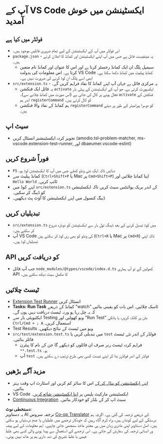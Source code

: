 <!--
CO_OP_TRANSLATOR_METADATA:
{
  "original_hash": "62b2632720dd39ef391d6b60b9b4bfb8",
  "translation_date": "2025-07-16T16:58:40+00:00",
  "source_file": "code/07.Lab/01/Apple/phi3ext/vsc-extension-quickstart.md",
  "language_code": "ur"
}
-->
# آپ کے VS Code ایکسٹینشن میں خوش آمدید

## فولڈر میں کیا ہے

* اس فولڈر میں آپ کے ایکسٹینشن کے لیے تمام ضروری فائلیں موجود ہیں۔
* `package.json` - یہ مینفیست فائل ہے جس میں آپ اپنے ایکسٹینشن اور کمانڈ کا اعلان کرتے ہیں۔
  * سیمپل پلگ ان ایک کمانڈ رجسٹر کرتا ہے اور اس کا عنوان اور کمانڈ نام متعین کرتا ہے۔ اس معلومات کی بدولت VS Code کمانڈ پیلیٹ میں کمانڈ دکھا سکتا ہے۔ ابھی اسے پلگ ان لوڈ کرنے کی ضرورت نہیں ہے۔
* `src/extension.ts` - یہ مرکزی فائل ہے جہاں آپ اپنے کمانڈ کا نفاذ فراہم کریں گے۔
  * یہ فائل ایک فنکشن `activate` ایکسپورٹ کرتی ہے، جو آپ کے ایکسٹینشن کے پہلی بار فعال ہونے پر کال کی جاتی ہے (اس صورت میں کمانڈ چلانے سے)۔ `activate` فنکشن کے اندر ہم `registerCommand` کو کال کرتے ہیں۔
  * ہم کمانڈ کے نفاذ والا فنکشن `registerCommand` کو دوسرا پیرامیٹر کے طور پر دیتے ہیں۔

## سیٹ اپ

* تجویز کردہ ایکسٹینشنز انسٹال کریں (amodio.tsl-problem-matcher, ms-vscode.extension-test-runner, اور dbaeumer.vscode-eslint)

## فوراً شروع کریں

* `F5` دبائیں تاکہ ایک نئی ونڈو کھلے جس میں آپ کا ایکسٹینشن لوڈ ہو۔
* کمانڈ پیلیٹ سے (`Ctrl+Shift+P` یا Mac پر `Cmd+Shift+P`) اپنا کمانڈ چلائیں اور `Hello World` ٹائپ کریں۔
* اپنے کوڈ میں `src/extension.ts` کے اندر بریک پوائنٹس سیٹ کریں تاکہ ایکسٹینشن کو ڈیبگ کر سکیں۔
* ڈیبگ کنسول میں اپنے ایکسٹینشن کا آؤٹ پٹ دیکھیں۔

## تبدیلیاں کریں

* `src/extension.ts` میں کوڈ تبدیل کرنے کے بعد ڈیبگ ٹول بار سے ایکسٹینشن کو دوبارہ شروع کر سکتے ہیں۔
* آپ VS Code کی ونڈو کو بھی ری لوڈ کر سکتے ہیں (`Ctrl+R` یا Mac پر `Cmd+R`) تاکہ اپنی تبدیلیاں لوڈ ہوں۔

## API کو دریافت کریں

* جب آپ فائل `node_modules/@types/vscode/index.d.ts` کھولیں گے تو آپ ہماری API کا مکمل سیٹ دیکھ سکتے ہیں۔

## ٹیسٹ چلائیں

* [Extension Test Runner](https://marketplace.visualstudio.com/items?itemName=ms-vscode.extension-test-runner) انسٹال کریں
* **Tasks: Run Task** کمانڈ کے ذریعے "watch" ٹاسک چلائیں۔ اس بات کو یقینی بنائیں کہ یہ چل رہا ہو ورنہ ٹیسٹ دریافت نہیں ہوں گے۔
* ایکٹیویٹی بار سے Testing ویو کھولیں اور "Run Test" بٹن پر کلک کریں، یا ہاٹکی `Ctrl/Cmd + ; A` استعمال کریں۔
* Test Results ویو میں ٹیسٹ کے نتائج دیکھیں۔
* `src/test/extension.test.ts` میں تبدیلی کریں یا `test` فولڈر کے اندر نئے ٹیسٹ فائلز بنائیں۔
  * فراہم کردہ ٹیسٹ رنر صرف ان فائلوں کو دیکھے گا جن کے نام کا پیٹرن `**.test.ts` ہو۔
  * آپ `test` فولڈر کے اندر فولڈرز بنا کر اپنے ٹیسٹ کسی بھی طرح ترتیب دے سکتے ہیں۔

## مزید آگے بڑھیں

* [اپنے ایکسٹینشن کو بنڈل کر کے](https://code.visualstudio.com/api/working-with-extensions/bundling-extension) اس کا سائز کم کریں اور اسٹارٹ اپ وقت بہتر بنائیں۔
* VS Code ایکسٹینشن مارکیٹ پلیس پر [اپنا ایکسٹینشن شائع کریں](https://code.visualstudio.com/api/working-with-extensions/publishing-extension)۔
* [Continuous Integration](https://code.visualstudio.com/api/working-with-extensions/continuous-integration) سیٹ اپ کر کے بلڈز کو خودکار بنائیں۔

**دستخطی نوٹ**:  
یہ دستاویز AI ترجمہ سروس [Co-op Translator](https://github.com/Azure/co-op-translator) کے ذریعے ترجمہ کی گئی ہے۔ اگرچہ ہم درستگی کے لیے کوشاں ہیں، براہ کرم آگاہ رہیں کہ خودکار ترجمے میں غلطیاں یا عدم درستیاں ہو سکتی ہیں۔ اصل دستاویز اپنی مادری زبان میں ہی معتبر ماخذ سمجھی جانی چاہیے۔ اہم معلومات کے لیے پیشہ ور انسانی ترجمہ کی سفارش کی جاتی ہے۔ اس ترجمے کے استعمال سے پیدا ہونے والی کسی بھی غلط فہمی یا غلط تشریح کی ذمہ داری ہم پر عائد نہیں ہوتی۔